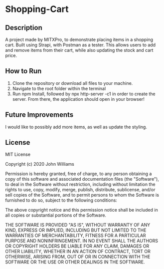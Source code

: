# Shopping-Cart

## Description
A project made by MITXPro, to demonstrate placing items in a shopping cart.
Built using Strapi, with Postman as a tester.
This allows users to add and remove items from their cart, while also updating the stock and cart price.

## How to Run
1. Clone the repository or download all files to your machine.
2. Navigate to the root folder within the terminal
3. Run npm Install, followed by npx http-server -c1 in order to create the server. From there, the application should open in your browser!

## Future Improvements
I would like to possibly add more items, as well as update the styling. 

## License
MIT License

Copyright (c) 2020 John Williams

Permission is hereby granted, free of charge, to any person obtaining a copy of this software and associated documentation files (the "Software"), to deal in the Software without restriction, including without limitation the rights to use, copy, modify, merge, publish, distribute, sublicense, and/or sell copies of the Software, and to permit persons to whom the Software is furnished to do so, subject to the following conditions:

The above copyright notice and this permission notice shall be included in all copies or substantial portions of the Software.

THE SOFTWARE IS PROVIDED "AS IS", WITHOUT WARRANTY OF ANY KIND, EXPRESS OR IMPLIED, INCLUDING BUT NOT LIMITED TO THE WARRANTIES OF MERCHANTABILITY, FITNESS FOR A PARTICULAR PURPOSE AND NONINFRINGEMENT. IN NO EVENT SHALL THE AUTHORS OR COPYRIGHT HOLDERS BE LIABLE FOR ANY CLAIM, DAMAGES OR OTHER LIABILITY, WHETHER IN AN ACTION OF CONTRACT, TORT OR OTHERWISE, ARISING FROM, OUT OF OR IN CONNECTION WITH THE SOFTWARE OR THE USE OR OTHER DEALINGS IN THE SOFTWARE.
